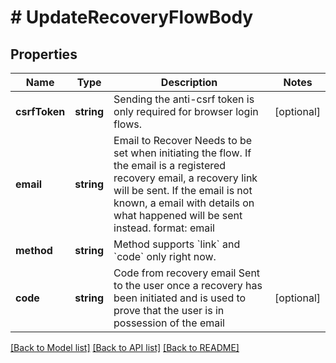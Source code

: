 # # UpdateRecoveryFlowBody

## Properties

Name | Type | Description | Notes
------------ | ------------- | ------------- | -------------
**csrfToken** | **string** | Sending the anti-csrf token is only required for browser login flows. | [optional]
**email** | **string** | Email to Recover  Needs to be set when initiating the flow. If the email is a registered recovery email, a recovery link will be sent. If the email is not known, a email with details on what happened will be sent instead.  format: email |
**method** | **string** | Method supports &#x60;link&#x60; and &#x60;code&#x60; only right now. |
**code** | **string** | Code from recovery email  Sent to the user once a recovery has been initiated and is used to prove that the user is in possession of the email | [optional]

[[Back to Model list]](../../README.md#models) [[Back to API list]](../../README.md#endpoints) [[Back to README]](../../README.md)
